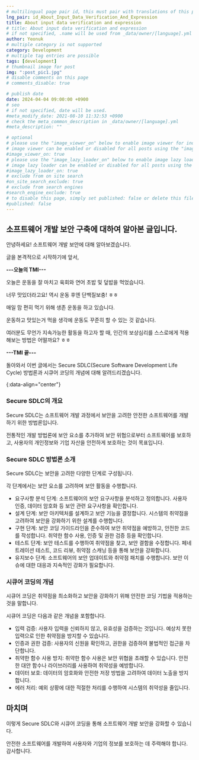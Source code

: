 ```yaml
---
# multilingual page pair id, this must pair with translations of this page. (This name must be unique)
lng_pair: id_About_Input_Data_Verification_And_Expression
title: About input data verification and expression
# title: About input data verification and expression
# if not specified, .name will be used from _data/owner/[language].yml
author: Yeonuk
# multiple category is not supported
category: Development
# multiple tag entries are possible
tags: [development]
# thumbnail image for post
img: ":post_pic1.jpg"
# disable comments on this page
# comments_disable: true

# publish date
date: 2024-04-04 09:00:00 +0900
# seo
# if not specified, date will be used.
#meta_modify_date: 2021-08-10 11:32:53 +0900
# check the meta_common_description in _data/owner/[language].yml
#meta_description: ""

# optional
# please use the "image_viewer_on" below to enable image viewer for individual pages or posts (_posts/ or [language]/_posts folders).
# image viewer can be enabled or disabled for all posts using the "image_viewer_posts: true" setting in _data/conf/main.yml.
#image_viewer_on: true
# please use the "image_lazy_loader_on" below to enable image lazy loader for individual pages or posts (_posts/ or [language]/_posts folders).
# image lazy loader can be enabled or disabled for all posts using the "image_lazy_loader_posts: true" setting in _data/conf/main.yml.
#image_lazy_loader_on: true
# exclude from on site search
#on_site_search_exclude: true
# exclude from search engines
#search_engine_exclude: true
# to disable this page, simply set published: false or delete this file
#published: false
---
```


<!-- outline-start -->

## 소프트웨어 개발 보안 구축에 대하여 알아본 글입니다.

안녕하세요! 소프트웨어 개발 보안에 대해 알아보겠습니다.

글을 본격적으로 시작하기에 앞서,

**---오늘의 TMI---**

오늘은 운동을 잘 마치고 육회와 연어 초밥 및 덮밥을 먹었습니다.

너무 맛있더라고요! 역시 운동 후엔 단백질보충! ㅎㅎ

매일 맘 편히 먹기 위해 생존 운동을 하고 있습니다.

운동하고 맛있는거 먹을 생각에 운동도 꾸준히 할 수 있는 것 같습니다.

여러분도 무언가 지속가능한 활동을 하고자 할 때, 인간의 보상심리를 스스로에게 적용해보는 방법은 어떨까요? ㅎㅎ

**---TMI 끝---**

돌아와서 이번 글에서는 Secure SDLC(Secure Software Development Life Cycle) 방법론과 시큐어 코딩의 개념에 대해 알려드리겠습니다.

{:data-align="center"}

<!-- outline-end -->

### Secure SDLC의 개요

Secure SDLC는 소프트웨어 개발 과정에서 보안을 고려한 안전한 소프트웨어를 개발하기 위한 방법론입니다.

전통적인 개발 방법론에 보안 요소를 추가하여 보안 위협으로부터 소프트웨어를 보호하고, 사용자의 개인정보와 기업 자산을 안전하게 보호하는 것이 목표입니다.

### Secure SDLC 방법론 소개

Secure SDLC는 보안을 고려한 다양한 단계로 구성됩니다.

각 단계에서는 보안 요소를 고려하며 보안 활동을 수행합니다.

- 요구사항 분석 단계: 소프트웨어의 보안 요구사항을 분석하고 정의합니다. 사용자 인증, 데이터 암호화 등 보안 관련 요구사항을 확인합니다.
- 설계 단계: 보안 아키텍처를 설계하고 보안 기능을 결정합니다. 시스템의 취약점을 고려하여 보안을 강화하기 위한 설계를 수행합니다.
- 구현 단계: 보안 코딩 가이드라인을 준수하여 보안 취약점을 예방하고, 안전한 코드를 작성합니다. 취약한 함수 사용, 인증 및 권한 검증 등을 확인합니다.
- 테스트 단계: 보안 테스트를 수행하여 취약점을 찾고, 보안 결함을 수정합니다. 페네트레이션 테스트, 코드 리뷰, 취약점 스캐닝 등을 통해 보안을 강화합니다.
- 유지보수 단계: 소프트웨어의 보안 업데이트와 취약점 패치를 수행합니다. 보안 이슈에 대한 대응과 지속적인 강화가 필요합니다.

### 시큐어 코딩의 개념

시큐어 코딩은 취약점을 최소화하고 보안을 강화하기 위해 안전한 코딩 기법을 적용하는 것을 말합니다.

시큐어 코딩은 다음과 같은 개념을 포함합니다.

- 입력 검증: 사용자 입력을 신뢰하지 않고, 유효성을 검증하는 것입니다. 예상치 못한 입력으로 인한 취약점을 방지할 수 있습니다.
- 인증과 권한 검증: 사용자의 신원을 확인하고, 권한을 검증하여 불법적인 접근을 차단합니다.
- 취약한 함수 사용 방지: 취약한 함수 사용은 보안 위협을 초래할 수 있습니다. 안전한 대안 함수나 라이브러리를 사용하여 취약성을 예방합니다.
- 데이터 보호: 데이터의 암호화와 안전한 저장 방법을 고려하여 데이터 노출을 방지합니다.
- 에러 처리: 예외 상황에 대한 적절한 처리를 수행하여 시스템의 취약성을 줄입니다.

## 마치며

이렇게 Secure SDLC와 시큐어 코딩을 통해 소프트웨어 개발 보안을 강화할 수 있습니다.

안전한 소프트웨어를 개발하여 사용자와 기업의 정보를 보호하는 데 주력해야 합니다. 감사합니다.
